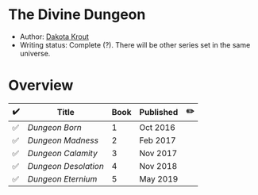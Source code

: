 # The Divine Dungeon

- Author: [Dakota Krout](/authors.md#dakota-krout)
- Writing status: Complete (?). There will be other series set in the same universe.

# Overview

| ✔️ | Title | Book | Published | ✏️ |
| - | - | - | - | - |
| ✅ | _Dungeon Born_ | 1 | Oct 2016 | |
| ✅ | _Dungeon Madness_ | 2 | Feb 2017 | |
| ✅ | _Dungeon Calamity_ | 3 | Nov 2017 | |
| ✅ | _Dungeon Desolation_ | 4 | Nov 2018 | |
| ✅ | _Dungeon Eternium_ | 5 | May 2019 | |
